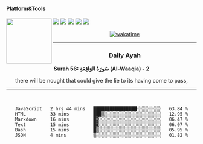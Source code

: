 #### Platform&Tools

[![](https://img.shields.io/badge/-NPM-cb3837?style=flat-square&logo=npm&logoColor=white)](https://npmjs.com/)
[![](https://img.shields.io/badge/PHP-777BB4?style=flat-square&logo=php&logoColor=white)](https://nodejs.org/)
[![](https://img.shields.io/badge/Julia-9558B2?style=flat-square&logo=julia&logoColor=white)](https://nodejs.org/)
<img src="https://avatars.githubusercontent.com/u/31664438?v=4" width="120" align="left">
[![](https://img.shields.io/badge/-Node.js-43853d?style=flat-square&logo=node.js&logoColor=ffffff)](https://nodejs.org/)
[![](https://img.shields.io/badge/Visual_Studio_Code-0078D4?style=flat-square&logo=visual%20studio%20code&logoColor=white)](https://nodejs.org/)

<center>

[![wakatime](https://wakatime.com/badge/user/87646243-158a-4241-a3cb-668e1fa2dbb8.svg)](https://wakatime.com/@87646243-158a-4241-a3cb-668e1fa2dbb8)
               

_______ 
### Daily Ayah

<!--START_SECTION:quran-->

**Surah 56: سُورَةُ الوَاقِعَةِ (Al-Waaqia) - 2**

there will be nought that could give the lie to its having come to pass,
 <!--END_SECTION:quran-->

  
                       
                                             
_______

&nbsp;&nbsp;     &nbsp;&nbsp;    &nbsp;&nbsp;   &nbsp;&nbsp;
 
<!--START_SECTION:waka-->

```text
JavaScript   2 hrs 44 mins   ████████████████░░░░░░░░░   63.84 %
HTML         33 mins         ███▒░░░░░░░░░░░░░░░░░░░░░   12.95 %
Markdown     16 mins         █▓░░░░░░░░░░░░░░░░░░░░░░░   06.47 %
Text         15 mins         █▓░░░░░░░░░░░░░░░░░░░░░░░   06.07 %
Bash         15 mins         █▒░░░░░░░░░░░░░░░░░░░░░░░   05.95 %
JSON         4 mins          ▒░░░░░░░░░░░░░░░░░░░░░░░░   01.82 %
```

<!--END_SECTION:waka-->
